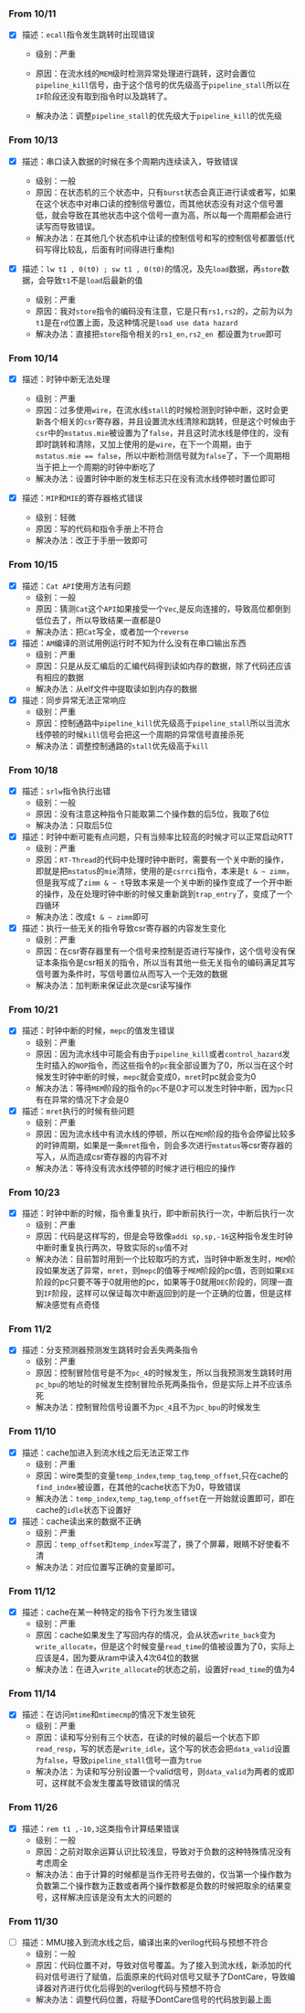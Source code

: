 ### From 10/11

+ [x] 描述：`ecall`指令发生跳转时出现错误

  + 级别：严重

  + 原因：在流水线的`MEM`级时检测异常处理进行跳转，这时会置位`pipeline_kill`信号，由于这个信号的优先级高于`pipeline_stall`所以在`IF`阶段还没有取到指令时以及跳转了。
  + 解决办法：调整`pipeline_stall`的优先级大于`pipeline_kill`的优先级

### From 10/13

+ [x] 描述：串口读入数据的时候在多个周期内连续读入，导致错误
  + 级别：一般
  + 原因：在状态机的三个状态中，只有`burst`状态会真正进行读或者写，如果在这个状态中对串口读的控制信号置位，而其他状态没有对这个信号置低，就会导致在其他状态中这个信号一直为高，所以每一个周期都会进行读写而导致错误。
  + 解决办法：在其他几个状态机中让读的控制信号和写的控制信号都置低(代码写得比较乱，后面有时间得进行重构)

+ [x] 描述：`lw t1 , 0(t0) ; sw t1 , 0(t0)`的情况，及先`load`数据，再`store`数据，会导致`t1`不是`load`后最新的值
  + 级别：严重
  + 原因：我对`store`指令的编码没有注意，它是只有`rs1,rs2`的，之前为以为`t1`是在`rd`位置上面，及这种情况是`load use data hazard`
  + 解决办法：直接把`store`指令相关的`rs1_en,rs2_en `都设置为`true`即可

### From 10/14

+ [x] 描述：时钟中断无法处理
  + 级别：严重
  + 原因：过多使用`wire`，在流水线`stall`的时候检测到时钟中断，这时会更新各个相关的`csr`寄存器，并且设置流水线清除和跳转，但是这个时候由于`csr`中的`mstatus.mie`被设置为了`false`，并且这时流水线是停住的，没有即时跳转和清除，又加上使用的是`wire`，在下一个周期，由于`mstatus.mie == false`，所以中断检测信号就为`false`了，下一个周期相当于把上一个周期的时钟中断吃了
  + 解决办法：设置时钟中断的发生标志只在没有流水线停顿时置位即可

+ [x] 描述：`MIP`和`MIE`的寄存器格式错误
  + 级别：轻微
  + 原因：写的代码和指令手册上不符合
  + 解决办法：改正于手册一致即可

### From 10/15

+ [x] 描述：`Cat API`使用方法有问题
  + 级别：一般
  + 原因：猜测`Cat`这个`API`如果接受一个`Vec`,是反向连接的，导致高位都倒到低位去了，所以导致结果一直都是0
  + 解决办法：把`Cat`写全，或者加一个`reverse`
+ [x] 描述：`AM`编译的测试用例运行时不知为什么没有在串口输出东西
  + 级别：严重
  + 原因：只是从反汇编后的汇编代码得到读如内存的数据，除了代码还应该有相应的数据
  + 解决办法：从elf文件中提取读如到内存的数据
+ [x] 描述：同步异常无法正常响应
  + 级别：严重
  + 原因：控制通路中`pipeline_kill`优先级高于`pipeline_stall`所以当流水线停顿的时候`kill`信号会把这一个周期的异常信号直接杀死
  + 解决办法：调整控制通路的`stall`优先级高于`kill`

### From 10/18

+ [x] 描述：`srlw`指令执行出错
  + 级别：一般
  + 原因：没有注意这种指令只能取第二个操作数的后5位，我取了6位
  + 解决办法：只取后5位
+ [x] 描述：时钟中断可能有点问题，只有当频率比较高的时候才可以正常启动RTT
  + 级别：严重
  + 原因：`RT-Thread`的代码中处理时钟中断时，需要有一个关中断的操作，即就是把`mstatus`的`mie`清除，使用的是`csrrci`指令，本来是`t & ~ zimm`，但是我写成了`zimm & ~ t`导致本来是一个关中断的操作变成了一个开中断的操作，及在处理时钟中断的时候又重新跳到`trap_entry`了，变成了一个四循环
  + 解决办法：改成`t & ~ zimm`即可
+ [x] 描述：执行一些无关的指令导致csr寄存器的内容发生变化
  + 级别：严重
  + 原因：在csr寄存器里有一个信号来控制是否进行写操作，这个信号没有保证本条指令是csr相关的指令，所以当有其他一些无关指令的编码满足其写信号置为条件时，写信号置位从而写入一个无效的数据
  + 解决办法：加判断来保证此次是csr读写操作

### From 10/21

+ [x] 描述：时钟中断的时候，`mepc`的值发生错误
  + 级别：严重
  + 原因：因为流水线中可能会有由于`pipeline_kill`或者`control_hazard`发生时插入的`NOP`指令，而这些指令的`pc`我全部设置为了0，所以当在这个时候发生时钟中断的时候，`mepc`就会变成0，`mret`时pc就会变为0
  + 解决办法：等待`MEM`阶段的指令的`pc`不是0才可以发生时钟中断，因为`pc`只有在异常的情况下才会是0
+ [x] 描述：`mret`执行的时候有些问题
  + 级别：严重
  + 原因：因为流水线中有流水线的停顿，所以在`MEM`阶段的指令会停留比较多的时钟周期，如果是一条`mret`指令，则会多次进行`mstatus`等csr寄存器的写入，从而造成csr寄存器的内容不对
  + 解决办法：等待没有流水线停顿的时候才进行相应的操作

### From 10/23

+ [x] 描述：时钟中断的时候，指令重复执行，即中断前执行一次，中断后执行一次
  + 级别：严重
  + 原因：代码是这样写的，但是会导致像`addi sp,sp,-16`这种指令发生时钟中断时重复执行两次，导致实际的`sp`值不对
  + 解决办法：目前暂时用到一个比较取巧的方式，当时钟中断发生时，`MEM`阶段如果发送了异常，`mret`，则`mepc`的值等于`MEM`阶段的pc值，否则如果`EXE`阶段的pc只要不等于0就用他的pc，如果等于0就用`DEC`阶段的，同理一直到`IF`阶段，这样可以保证每次中断返回到的是一个正确的位置，但是这样解决感觉有点奇怪

### From 11/2

+ [x] 描述：分支预测器预测发生跳转时会丢失两条指令
  + 级别：严重
  + 原因：控制冒险信号是不为`pc_4`的时候发生，所以当我预测发生跳转时用`pc_bpu`的地址的时候发生控制冒险杀死两条指令，但是实际上并不应该杀死
  + 解决办法：控制冒险信号设置不为`pc_4`且不为`pc_bpu`的时候发生

### From 11/10

+ [x] 描述：cache加进入到流水线之后无法正常工作
  + 级别：严重
  + 原因：wire类型的变量`temp_index`,`temp_tag`,`temp_offset`,只在cache的`find_index`被设置，在其他的cache状态下为0，导致错误
  + 解决办法：`temp_index`,`temp_tag`,`temp_offset`在一开始就设置即可，即在cache的`idle`状态下设置好
+ [x] 描述：cache读出来的数据不正确
  + 级别：严重
  + 原因：`temp_offset`和`temp_index`写混了，换了个屏幕，眼睛不好使看不清
  + 解决办法：对应位置写正确的变量即可。

### From 11/12

+ [x] 描述：cache在某一种特定的指令下行为发生错误
  + 级别：严重
  + 原因：cache如果发生了写回内存的情况，会从状态`write_back`变为`write_allocate`，但是这个时候变量`read_time`的值被设置为了0，实际上应该是4，因为要从ram中读入4次64位的数据
  + 解决办法：在进入`write_allocate`的状态之前，设置好`read_time`的值为4

### From 11/14

+ [x] 描述：在访问`mtime`和`mtimecmp`的情况下发生锁死
  + 级别：严重
  + 原因：读和写分别有三个状态，在读的时候的最后一个状态下即`read_resp`，写的状态是`write_idle`，这个写的状态会把`data_valid`设置为`false`，导致`pipeline_stall`信号一直为`true`
  + 解决办法：为读和写分别设置一个valid信号，则`data_valid`为两者的或即可，这样就不会发生覆盖导致错误的情况

### From 11/26

+ [x] 描述：`rem t1 ,-10,3`这类指令计算结果错误
  + 级别：一般
  + 原因：之前对取余运算认识比较浅显，导致对于负数的这种特殊情况没有考虑周全
  + 解决办法：由于计算的时候都是当作无符号去做的，仅当第一个操作数为负数第二个操作数为正数或者两个操作数都是负数的时候把取余的结果变号，这样解决应该是没有太大的问题的

### From 11/30

+ [ ] 描述：MMU接入到流水线之后，编译出来的verilog代码与预想不符合
  + 级别：一般
  + 原因：代码位置不对，导致对信号覆盖。为了接入到流水线，新添加的代码对信号进行了赋值，后面原来的代码对信号又赋予了DontCare，导致编译器对齐进行优化后得到的verilog代码与预想不符合
  + 解决办法：调整代码位置，将赋予DontCare信号的代码放到最上面